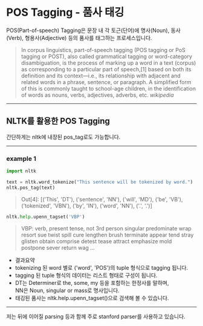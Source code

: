 # POS Tagging - 품사 태깅

POS(Part-of-speech) Tagging은 문장 내 각 토근(단어)에 명사(Noun), 동사(Verb), 형용사(Adjective) 등의 품사를 태그하는 프로세스입니다. <br>
 
> In corpus linguistics, part-of-speech tagging (POS tagging or PoS tagging or POST), also called grammatical tagging or word-category disambiguation, is the process of marking up a word in a text (corpus) as corresponding to a particular part of speech,[1] based on both its definition and its context—i.e., its relationship with adjacent and related words in a phrase, sentence, or paragraph. A simplified form of this is commonly taught to school-age children, in the identification of words as nouns, verbs, adjectives, adverbs, etc. *wikipedia*


---

## NLTK를 활용한 POS Tagging
간단하게는 nltk에 내장된 pos_tag로도 가능합니다.<br>

---

### example 1
```python
import nltk

text = nltk.word_tokenize("This sentence will be tokenized by word.")
nltk.pos_tag(text)
```
> Out[4]: 
[('This', 'DT'),
 ('sentence', 'NN'),
 ('will', 'MD'),
 ('be', 'VB'),
 ('tokenized', 'VBN'),
 ('by', 'IN'),
 ('word', 'NN'),
 ('.', '.')]

 ```python
nltk.help.upenn_tagset('VBP')
```

 > VBP: verb, present tense, not 3rd person singular
    predominate wrap resort sue twist spill cure lengthen brush terminate
    appear tend stray glisten obtain comprise detest tease attract
    emphasize mold postpone sever return wag ...

- 결과요약
 - tokenizing 된 word 별로 ('word', 'POS')의 tuple 형식으로 tagging 됩니다.<br>
 - tagging 된 tuple 형식의 데이터는 리스트 형태로 구성이 됩니다. <br>
 - DT는 Determiner로 the, some, my 등을 포함하는 한정사를 말하며, <br>
   NN은 Noun, singular or mass로 명사입니다. <br>
 - 태깅된 품사는 nltk.help.upenn_tagset()으로 검색해 볼 수 있습니다.<br>

---
저는 뒤에 이어질 parsing 등과 함께 주로 stanford parser를 사용하고 있습니다.
